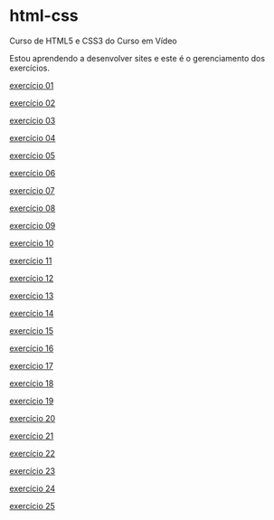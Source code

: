 # html-css
 Curso de HTML5 e CSS3 do Curso em Vídeo

Estou aprendendo a desenvolver sites e este é o gerenciamento dos exercícios.

<a href="https://gustavo-miranda-pereira.github.io/html-css/exercicios/ex001/index.html">exercício 01</a>

<a href="https://gustavo-miranda-pereira.github.io/html-css/exercicios/ex002/index.html">exercício 02</a>

<a href="https://gustavo-miranda-pereira.github.io/html-css/exercicios/ex003/index.html">exercício 03</a>

<a href="https://gustavo-miranda-pereira.github.io/html-css/exercicios/ex004/index.html">exercício 04</a>

<a href="https://gustavo-miranda-pereira.github.io/html-css/exercicios/ex005/index.html">exercício 05</a>

<a href="https://gustavo-miranda-pereira.github.io/html-css/exercicios/ex006/index.html">exercício 06</a>

<a href="https://gustavo-miranda-pereira.github.io/html-css/exercicios/ex007/index.html">exercício 07</a>

<a href="https://gustavo-miranda-pereira.github.io/html-css/exercicios/ex008/index.html">exercício 08</a>

<a href="https://gustavo-miranda-pereira.github.io/html-css/exercicios/ex009/index.html">exercício 09</a>

<a href="https://gustavo-miranda-pereira.github.io/html-css/exercicios/ex010/index.html">exercício 10</a>

<a href="https://gustavo-miranda-pereira.github.io/html-css/exercicios/ex011/index.html">exercício 11</a>

<a href="https://gustavo-miranda-pereira.github.io/html-css/exercicios/ex012/index.html">exercício 12</a>

<a href="https://gustavo-miranda-pereira.github.io/html-css/exercicios/ex013/index.html">exercício 13</a>

<a href="https://gustavo-miranda-pereira.github.io/html-css/exercicios/ex014/index.html">exercício 14</a>

<a href="https://gustavo-miranda-pereira.github.io/html-css/exercicios/ex015/index.html">exercício 15</a>

<a href="https://gustavo-miranda-pereira.github.io/html-css/exercicios/ex016/index.html">exercício 16</a>

<a href="https://gustavo-miranda-pereira.github.io/html-css/exercicios/ex017/index.html">exercício 17</a>

<a href="https://gustavo-miranda-pereira.github.io/html-css/exercicios/ex018/index.html">exercício 18</a>

<a href="https://gustavo-miranda-pereira.github.io/html-css/exercicios/ex019/index.html">exercício 19</a>

<a href="https://gustavo-miranda-pereira.github.io/html-css/exercicios/ex020/index.html">exercício 20</a>

<a href="https://gustavo-miranda-pereira.github.io/html-css/exercicios/ex021/index.html">exercício 21</a>

<a href="https://gustavo-miranda-pereira.github.io/html-css/exercicios/ex022/index.html">exercício 22</a>

<a href="https://gustavo-miranda-pereira.github.io/html-css/exercicios/ex023/index.html">exercício 23</a>

<a href="https://gustavo-miranda-pereira.github.io/html-css/exercicios/ex024/index.html">exercício 24</a>

<a href="https://gustavo-miranda-pereira.github.io/html-css/exercicios/ex025/index.html">exercício 25</a>